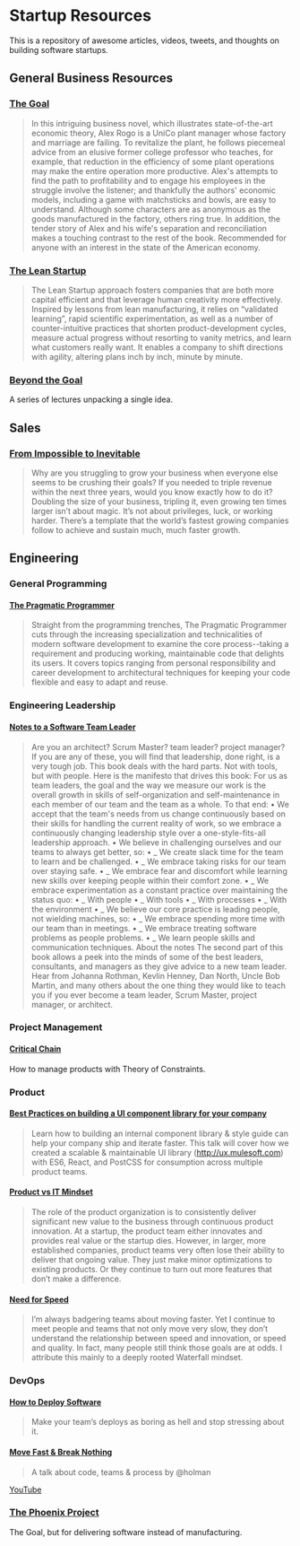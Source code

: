 # Startup Resources

This is a repository of awesome articles, videos, tweets, and thoughts on building software startups.

## General Business Resources

### [The Goal](https://www.audible.com/pd/The-Goal-Audiobook/B00IFG88SM)

> In this intriguing business novel, which illustrates state-of-the-art economic theory, Alex Rogo is a UniCo plant manager whose factory and marriage are failing. To revitalize the plant, he follows piecemeal advice from an elusive former college professor who teaches, for example, that reduction in the efficiency of some plant operations may make the entire operation more productive. Alex's attempts to find the path to profitability and to engage his employees in the struggle involve the listener; and thankfully the authors' economic models, including a game with matchsticks and bowls, are easy to understand. Although some characters are as anonymous as the goods manufactured in the factory, others ring true. In addition, the tender story of Alex and his wife's separation and reconciliation makes a touching contrast to the rest of the book. Recommended for anyone with an interest in the state of the American economy.

### [The Lean Startup](https://www.audible.com/pd/The-Lean-Startup-Audiobook/B005LXV0HI)

> The Lean Startup approach fosters companies that are both more capital efficient and that leverage human creativity more effectively. Inspired by lessons from lean manufacturing, it relies on “validated learning”, rapid scientific experimentation, as well as a number of counter-intuitive practices that shorten product-development cycles, measure actual progress without resorting to vanity metrics, and learn what customers really want. It enables a company to shift directions with agility, altering plans inch by inch, minute by minute.

### [Beyond the Goal](https://www.amazon.com/Beyond-Goal-Eliyahu-Goldratt-Constraints/dp/1596590238)

A series of lectures unpacking a single idea.

## Sales

### [From Impossible to Inevitable](https://www.amazon.com/Impossible-Inevitable-Hyper-Growth-Companies-Predictable/dp/1119166713/ref=sr_1_1?s=books&ie=UTF8&qid=1547103465&sr=1-1&keywords=from+impossible+to+inevitable)

> Why are you struggling to grow your business when everyone else seems to be crushing their goals? If you needed to triple revenue within the next three years, would you know exactly how to do it? Doubling the size of your business, tripling it, even growing ten times larger isn’t about magic. It’s not about privileges, luck, or working harder. There’s a template that the world’s fastest growing companies follow to achieve and sustain much, much faster growth.

## Engineering

### General Programming

#### [The Pragmatic Programmer](https://www.amazon.com/Pragmatic-Programmer-Journeyman-Master/dp/020161622X)

> Straight from the programming trenches, The Pragmatic Programmer cuts through the increasing specialization and technicalities of modern software development to examine the core process--taking a requirement and producing working, maintainable code that delights its users. It covers topics ranging from personal responsibility and career development to architectural techniques for keeping your code flexible and easy to adapt and reuse.

### Engineering Leadership

#### [Notes to a Software Team Leader](https://www.amazon.com/Notes-Software-Team-Leader-Organizing/dp/829993320X/ref=sr_1_1?s=books&ie=UTF8&qid=1547103596&sr=1-1&keywords=notes+to+a+software+team+leader)

> Are you an architect? Scrum Master? team leader? project manager? If you are any of these, you will find that leadership, done right, is a very tough job. This book deals with the hard parts. Not with tools, but with people. Here is the manifesto that drives this book: For us as team leaders, the goal and the way we measure our work is the overall growth in skills of self-organization and self-maintenance in each member of our team and the team as a whole. To that end: • We accept that the team's needs from us change continuously based on their skills for handling the current reality of work, so we embrace a continuously changing leadership style over a one-style-fits-all leadership approach. • We believe in challenging ourselves and our teams to always get better, so: • _ We create slack time for the team to learn and be challenged. • _ We embrace taking risks for our team over staying safe. • _ We embrace fear and discomfort while learning new skills over keeping people within their comfort zone. • _ We embrace experimentation as a constant practice over maintaining the status quo: • _ With people • _ With tools • _ With processes • _ With the environment • _ We believe our core practice is leading people, not wielding machines, so: • _ We embrace spending more time with our team than in meetings. • _ We embrace treating software problems as people problems. • _ We learn people skills and communication techniques. About the notes The second part of this book allows a peek into the minds of some of the best leaders, consultants, and managers as they give advice to a new team leader. Hear from Johanna Rothman, Kevlin Henney, Dan North, Uncle Bob Martin, and many others about the one thing they would like to teach you if you ever become a team leader, Scrum Master, project manager, or architect.

### Project Management

#### [Critical Chain](https://www.audible.com/pd/Critical-Chain-Audiobook/B00IGHD2X6)

How to manage products with Theory of Constraints.

### Product

#### [Best Practices on building a UI component library for your company](https://www.youtube.com/watch?v=j8eBXGPl_5E)

> Learn how to building an internal component library & style guide can help your company ship and iterate faster. This talk will cover how we created a scalable & maintainable UI library (http://ux.mulesoft.com) with ES6, React, and PostCSS for consumption across multiple product teams.

#### [Product vs IT Mindset](https://svpg.com/product-vs-it-mindset/)

> The role of the product organization is to consistently deliver significant new value to the business through continuous product innovation. At a startup, the product team either innovates and provides real value or the startup dies. However, in larger, more established companies, product teams very often lose their ability to deliver that ongoing value. They just make minor optimizations to existing products. Or they continue to turn out more features that don’t make a difference.

#### [Need for Speed](https://svpg.com/the-need-for-speed/)

> I’m always badgering teams about moving faster. Yet I continue to meet people and teams that not only move very slow, they don’t understand the relationship between speed and innovation, or speed and quality. In fact, many people still think those goals are at odds. I attribute this mainly to a deeply rooted Waterfall mindset.

### DevOps

#### [How to Deploy Software](https://zachholman.com/posts/deploying-software)

> Make your team’s deploys as boring as hell and stop stressing about it.

#### [Move Fast & Break Nothing](https://zachholman.com/talk/move-fast-break-nothing)

> A talk about code, teams & process by @holman

[YouTube](https://www.youtube.com/watch?time_continue=2260&v=vBKd9POyIr8)

### [The Phoenix Project](https://www.audible.com/pd/The-Phoenix-Project-Audiobook/B00VAZZY32?qid=1547102379&sr=sr_1_1&ref=a_search_c3_lProduct_1_1&pf_rd_p=e81b7c27-6880-467a-b5a7-13cef5d729fe&pf_rd_r=SGNFHX3124QGGGBB9T8H&)

The Goal, but for delivering software instead of manufacturing.
